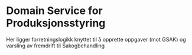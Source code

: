 # Domain Service for Produksjonsstyring

Her ligger forretningslogikk knyttet til å opprette oppgaver (mot GSAK) og varsling av fremdrift til Sakogbehandling
